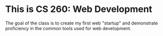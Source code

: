 # This is CS 260: Web Development
The goal of the class is to create my first web "startup" and demonstrate proficiency in the common tools used for web development.
